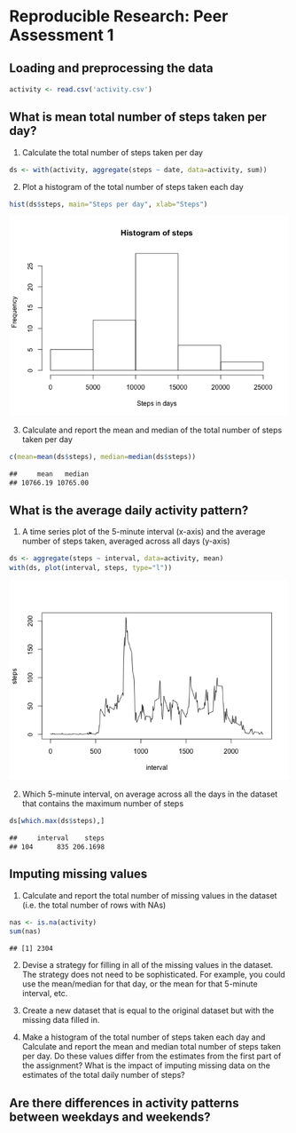 # Reproducible Research: Peer Assessment 1


## Loading and preprocessing the data


```r
activity <- read.csv('activity.csv')
```


## What is mean total number of steps taken per day?

1. Calculate the total number of steps taken per day

```r
ds <- with(activity, aggregate(steps ~ date, data=activity, sum))
```

2. Plot a histogram of the total number of steps taken each day

```r
hist(ds$steps, main="Steps per day", xlab="Steps")
```

![](PA1_template_files/figure-html/unnamed-chunk-3-1.png)<!-- -->

3. Calculate and report the mean and median of the total number of steps taken per day

```r
c(mean=mean(ds$steps), median=median(ds$steps))
```

```
##     mean   median 
## 10766.19 10765.00
```

## What is the average daily activity pattern?

1. A time series plot of the 5-minute interval (x-axis) and the average number of steps taken, averaged across all days (y-axis)

```r
ds <- aggregate(steps ~ interval, data=activity, mean)
with(ds, plot(interval, steps, type="l"))
```

![](PA1_template_files/figure-html/unnamed-chunk-5-1.png)<!-- -->

2. Which 5-minute interval, on average across all the days in the dataset that contains the maximum number of steps

```r
ds[which.max(ds$steps),]
```

```
##     interval    steps
## 104      835 206.1698
```

## Imputing missing values

1. Calculate and report the total number of missing values in the dataset (i.e. the total number of rows with NAs)


```r
nas <- is.na(activity)
sum(nas)
```

```
## [1] 2304
```

2. Devise a strategy for filling in all of the missing values in the dataset. The strategy does not need to be sophisticated. For example, you could use the mean/median for that day, or the mean for that 5-minute interval, etc.

3. Create a new dataset that is equal to the original dataset but with the missing data filled in.

4. Make a histogram of the total number of steps taken each day and Calculate and report the mean and median total number of steps taken per day. Do these values differ from the estimates from the first part of the assignment? What is the impact of imputing missing data on the estimates of the total daily number of steps?

## Are there differences in activity patterns between weekdays and weekends?

